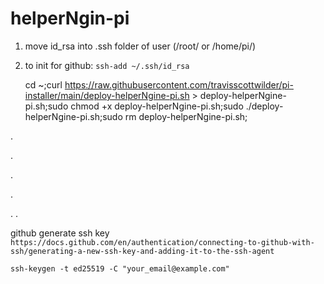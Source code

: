 # helperNgin-pi



1) move id_rsa into .ssh folder of user (/root/ or /home/pi/)

2) to init for github: `ssh-add ~/.ssh/id_rsa`





	cd ~;curl https://raw.githubusercontent.com/travisscottwilder/pi-installer/main/deploy-helperNgine-pi.sh > deploy-helperNgine-pi.sh;sudo chmod +x deploy-helperNgine-pi.sh;sudo ./deploy-helperNgine-pi.sh;sudo rm deploy-helperNgine-pi.sh;




.

.


.

.

.
.




github generate ssh key `https://docs.github.com/en/authentication/connecting-to-github-with-ssh/generating-a-new-ssh-key-and-adding-it-to-the-ssh-agent`
	
`ssh-keygen -t ed25519 -C "your_email@example.com"`


